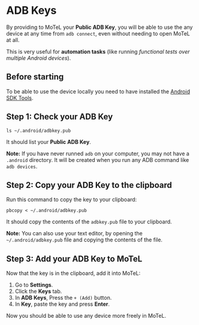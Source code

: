 # ADB Keys

By providing to MoTeL your **Public ADB Key**, you will be able to use the any device at any time from `adb connect`, even without needing to open MoTeL at all.

This is very useful for **automation tasks** (like running *functional tests over multiple Android devices*).

## Before starting

To be able to use the device locally you need to have installed the [Android SDK Tools](https://developer.android.com/sdk/index.html).


## Step 1: Check your ADB Key

```shell
ls ~/.android/adbkey.pub
```

It should list your **Public ADB Key**.

**Note:** If you have never runned `adb` on your computer, you may not have a `.android` directory. It will be created when you run any ADB command like `adb devices`.

## Step 2: Copy your ADB Key to the clipboard

Run this command to copy the key to your clipboard:

```shell
pbcopy < ~/.android/adbkey.pub
```

It should copy the contents of the `adbkey.pub` file to your clipboard.

**Note:** You can also use your text editor, by opening the `~/.android/adbkey.pub` file and copying the contents of the file.


## Step 3: Add your ADB Key to MoTeL

Now that the key is in the clipboard, add it into MoTeL:

1. Go to **Settings**.
2. Click the **Keys** tab.
3. In **ADB Keys**, Press the `+ (Add)` button.
4. In **Key**, paste the key and press **Enter**.

Now you should be able to use any device more freely in MoTeL.
